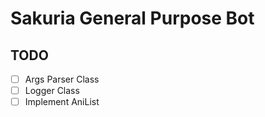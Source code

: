 # Sakuria General Purpose Bot

## TODO

- [ ] Args Parser Class
- [ ] Logger Class
- [ ] Implement AniList